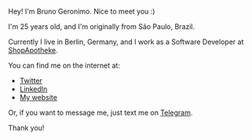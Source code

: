 Hey! I'm Bruno Geronimo. Nice to meet you :)

I'm 25 years old, and I'm originally from São Paulo, Brazil.

Currently I live in Berlin, Germany, and I work as a Software Developer at [ShopApotheke](https://shop-apotheke.com).

You can find me on the internet at:

* [Twitter](https://twitter.com/BrunoGeronimo)
* [LinkedIn](https://linkedin.com/in/brunogeronimo/en)
* [My website](https://bruno.works)

Or, if you want to message me, just text me on [Telegram](https://t.me/brunogeronimo).

Thank you!
